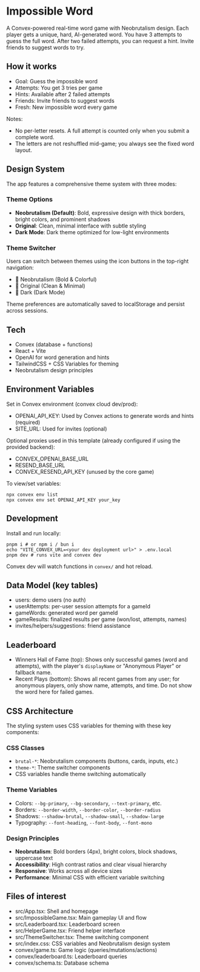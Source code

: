 # Impossible Word

A Convex-powered real-time word game with Neobrutalism design. Each player gets a unique, hard, AI-generated word. You have 3 attempts to guess the full word. After two failed attempts, you can request a hint. Invite friends to suggest words to try.

## How it works

- Goal: Guess the impossible word
- Attempts: You get 3 tries per game
- Hints: Available after 2 failed attempts
- Friends: Invite friends to suggest words
- Fresh: New impossible word every game

Notes:

- No per-letter resets. A full attempt is counted only when you submit a complete word.
- The letters are not reshuffled mid-game; you always see the fixed word layout.

## Design System

The app features a comprehensive theme system with three modes:

### Theme Options

- **Neobrutalism (Default)**: Bold, expressive design with thick borders, bright colors, and prominent shadows
- **Original**: Clean, minimal interface with subtle styling
- **Dark Mode**: Dark theme optimized for low-light environments

### Theme Switcher

Users can switch between themes using the icon buttons in the top-right navigation:

- 🎨 Neobrutalism (Bold & Colorful)
- 📝 Original (Clean & Minimal)
- 🌙 Dark (Dark Mode)

Theme preferences are automatically saved to localStorage and persist across sessions.

## Tech

- Convex (database + functions)
- React + Vite
- OpenAI for word generation and hints
- TailwindCSS + CSS Variables for theming
- Neobrutalism design principles

## Environment Variables

Set in Convex environment (convex cloud dev/prod):

- OPENAI_API_KEY: Used by Convex actions to generate words and hints (required)
- SITE_URL: Used for invites (optional)

Optional proxies used in this template (already configured if using the provided backend):

- CONVEX_OPENAI_BASE_URL
- RESEND_BASE_URL
- CONVEX_RESEND_API_KEY (unused by the core game)

To view/set variables:

```
npx convex env list
npx convex env set OPENAI_API_KEY your_key
```

## Development

Install and run locally:

```
pnpm i # or npm i / bun i
echo "VITE_CONVEX_URL=<your dev deployment url>" > .env.local
pnpm dev # runs vite and convex dev
```

Convex dev will watch functions in `convex/` and hot reload.

## Data Model (key tables)

- users: demo users (no auth)
- userAttempts: per-user session attempts for a gameId
- gameWords: generated word per gameId
- gameResults: finalized results per game (won/lost, attempts, names)
- invites/helpers/suggestions: friend assistance

## Leaderboard

- Winners Hall of Fame (top): Shows only successful games (word and attempts), with the player's `displayName` or "Anonymous Player" or fallback name.
- Recent Plays (bottom): Shows all recent games from any user; for anonymous players, only show name, attempts, and time. Do not show the word here for failed games.

## CSS Architecture

The styling system uses CSS variables for theming with these key components:

### CSS Classes

- `brutal-*`: Neobrutalism components (buttons, cards, inputs, etc.)
- `theme-*`: Theme switcher components
- CSS variables handle theme switching automatically

### Theme Variables

- Colors: `--bg-primary`, `--bg-secondary`, `--text-primary`, etc.
- Borders: `--border-width`, `--border-color`, `--border-radius`
- Shadows: `--shadow-brutal`, `--shadow-small`, `--shadow-large`
- Typography: `--font-heading`, `--font-body`, `--font-mono`

### Design Principles

- **Neobrutalism**: Bold borders (4px), bright colors, block shadows, uppercase text
- **Accessibility**: High contrast ratios and clear visual hierarchy
- **Responsive**: Works across all device sizes
- **Performance**: Minimal CSS with efficient variable switching

## Files of interest

- src/App.tsx: Shell and homepage
- src/ImpossibleGame.tsx: Main gameplay UI and flow
- src/Leaderboard.tsx: Leaderboard screen
- src/HelperGame.tsx: Friend helper interface
- src/ThemeSwitcher.tsx: Theme switching component
- src/index.css: CSS variables and Neobrutalism design system
- convex/game.ts: Game logic (queries/mutations/actions)
- convex/leaderboard.ts: Leaderboard queries
- convex/schema.ts: Database schema
